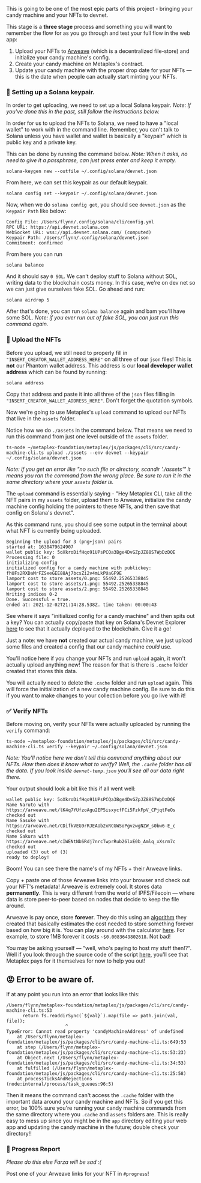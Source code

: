 This is going to be one of the most epic parts of this project - bringing your candy machine and your NFTs to devnet.

This stage is a **three stage** process and something you will want to remember the flow for as you go through and test your full flow in the web app:

1. Upload your NFTs to [Arweave](https://www.arweave.org) (which is a decentralized file-store) and initialize your candy machine's config. 
2. Create your candy machine on Metaplex's contract.
3. Update your candy machine with the proper drop date for your NFTs — this is the date when people can actually start minting your NFTs.

### 🔑 **Setting up a Solana keypair.**

In order to get uploading, we need to set up a local Solana keypair. *Note: If you've done this in the past, still follow the instructions below.*

In order for us to upload the NFTs to Solana, we need to have a "local wallet" to work with in the command line. Remember, you can't talk to Solana unless you have wallet and wallet is basically a "keypair" which is public key and a private key. 

This can be done by running the command below. *Note: When it asks, no need to give it a passphrase, can just press enter and keep it empty.*

```plaintext
solana-keygen new --outfile ~/.config/solana/devnet.json
```

From here, we can set this keypair as our default keypair.

```plaintext
solana config set --keypair ~/.config/solana/devnet.json
```

Now, when we do `solana config get`, you should see `devnet.json` as the `Keypair Path` like below:

```plaintext
Config File: /Users/flynn/.config/solana/cli/config.yml
RPC URL: https://api.devnet.solana.com
WebSocket URL: wss://api.devnet.solana.com/ (computed)
Keypair Path: /Users/flynn/.config/solana/devnet.json
Commitment: confirmed
```

From here you can run

```plaintext
solana balance
```

And it should say `0 SOL`. We can't deploy stuff to Solana without SOL, writing data to the blockchain costs money. In this case, we're on dev net so we can just give ourselves fake SOL. Go ahead and run:

```plaintext
solana airdrop 5
```

After that's done, you can run `solana balance` again and bam you'll have some SOL. *Note: if you ever run out of fake SOL, you can just run this command again.*

### 🚀 **Upload the NFTs**

Before you upload, we still need to properly fill in `"INSERT_CREATOR_WALLET_ADDRESS_HERE"` on all three of our `json` files! This is **not** our Phantom wallet address. This address is our **local developer wallet address** which can be found by running:

```plaintext
solana address
```

Copy that address and paste it into all three of the `json` files filling in `"INSERT_CREATOR_WALLET_ADDRESS_HERE"`. Don't forget the quotation symbols.

Now we're going to use Metaplex's `upload` command to upload our NFTs that live in the `assets` folder.

Notice how we do `./assets` in the command below. That means we need to run this command from just one level outside of the `assets` folder.

```plaintext
ts-node ~/metaplex-foundation/metaplex/js/packages/cli/src/candy-machine-cli.ts upload ./assets --env devnet --keypair ~/.config/solana/devnet.json
```

*Note: if you get an error like "no such file or directory, scandir './assets'" it means you ran the command from the wrong place. Be sure to run it in the same directory where your `assets` folder is.*

The `upload` command is essentially saying - "Hey Metaplex CLI, take all the NFT pairs in my `assets` folder, upload them to Arweave, initialize the candy machine config holding the pointers to these NFTs, and then save that config on Solana's devnet".

As this command runs, you should see some output in the terminal about what NFT is currently being uploaded.

```plaintext
Beginning the upload for 3 (png+json) pairs
started at: 1638479624907
wallet public key: 5oXkroDifHqo91UPsPCQa3Bge4DvGZpJZ88S7WpDzDQE
Processing file: 0
initializing config
initialized config for a candy machine with publickey: fhUFs2RXDaMrFZSxeGEE88Aj7bcsZi2v4mLkPUaGF9E
lamport cost to store assets/0.png: 55492.25265338845
lamport cost to store assets/1.png: 55492.25265338845
lamport cost to store assets/2.png: 55492.25265338845
Writing indices 0-2
Done. Successful = true.
ended at: 2021-12-02T21:14:28.538Z. time taken: 00:00:43
```

See where it says "initialized config for a candy machine" and then spits out a key? You can actually copy/paste that key on Solana's Devnet Explorer [here](https://explorer.solana.com/?cluster=devnet) to see that it actually deployed to the blockchain. Give it a go!

Just a note: we have **not** created our actual candy machine, we just upload some files and created a config that our candy machine *could* use.

You'll notice here if you change your NFTs and run `upload` again, it won't actually upload anything new! The reason for that is there is `.cache` folder created that stores this data.

You will actually need to delete the `.cache` folder and run `upload` again. This will force the initialization of a new candy machine config. Be sure to do this if you want to make changes to your collection before you go live with it!

### ✅ **Verify NFTs**

Before moving on, verify your NFTs were actually uploaded by running the `verify` command:

```plaintext
ts-node ~/metaplex-foundation/metaplex/js/packages/cli/src/candy-machine-cli.ts verify --keypair ~/.config/solana/devnet.json
```

*Note: You'll notice here we don't tell this command anything about our NFTs. How then does it know what to verify? Well, the `.cache` folder has all the data. If you look inside `devnet-temp.json` you'll see all our data right there.*

Your output should look a bit like this if all went well:

```plaintext
wallet public key: 5oXkroDifHqo91UPsPCQa3Bge4DvGZpJZ88S7WpDzDQE
Name Naruto with https://arweave.net/lK4q7YUfzoAgu2EP5isxycfFCi5FzkFpV_CPjqtFeOs checked out
Name Sasuke with https://arweave.net/CDifkVEG9rRJEAUb2xRCGWSoPgvzwgNZW_s0bw6-E_c checked out
Name Sakura with https://arweave.net/cIWENtNbSRdj7nrcTwprRub26lxE0b_Amlq_xXsrm7c checked out
uploaded (3) out of (3)
ready to deploy!
```

Boom! You can see there the name's of my NFTs + their Arweave links.

Copy + paste one of those Arweave links into your browser and check out your NFT's metadata! Arweave is extremely cool. It stores data **permanently**. This is very different from the world of IPFS/Filecoin — where data is store peer-to-peer based on nodes that decide to keep the file around.

Arweave is pay once, store **forever**. They do this using an [algorithm](https://arwiki.wiki/#/en/storage-endowment#toc_Transaction_Pricing) they created that basically estimates the cost needed to store something forever based on how big it is. You can play around with the calculator [here](https://arweavefees.com/). For example, to store 1MB forever it costs `~$0.0083649802618`. Not bad!

You may be asking yourself — "well, who's paying to host my stuff then!?". Well if you look through the source code of the script [here](https://github.com/metaplex-foundation/metaplex/blob/59ab126e41e6d85b53c79ad7358964dadd12b5f4/js/packages/cli/src/helpers/upload/arweave.ts#L93), you'll see that Metaplex pays for it themselves for now to help you out!

## 😡 **Error to be aware of.**

If at any point you run into an error that looks like this:

```plaintext
/Users/flynn/metaplex-foundation/metaplex/js/packages/cli/src/candy-machine-cli.ts:53
      return fs.readdirSync(`${val}`).map(file => path.join(val, file));
                      ^
TypeError: Cannot read property 'candyMachineAddress' of undefined
    at /Users/flynn/metaplex-foundation/metaplex/js/packages/cli/src/candy-machine-cli.ts:649:53
    at step (/Users/flynn/metaplex-foundation/metaplex/js/packages/cli/src/candy-machine-cli.ts:53:23)
    at Object.next (/Users/flynn/metaplex-foundation/metaplex/js/packages/cli/src/candy-machine-cli.ts:34:53)
    at fulfilled (/Users/flynn/metaplex-foundation/metaplex/js/packages/cli/src/candy-machine-cli.ts:25:58)
    at processTicksAndRejections (node:internal/process/task_queues:96:5)
```

Then it means the command can't access the `.cache` folder with the important data around your candy machine and NFTs. So if you get this error, be 100% sure you're running your candy machine commands from the same directory where you `.cache` and `assets` folders are. This is really easy to mess up since you might be in the ```app``` directory editing your web app and updating the candy machine in the future; double check your directory!!

### 🚨 Progress Report

*Please do this else Farza will be sad :(*

Post one of your Arweave links for your NFT in `#progress`!
